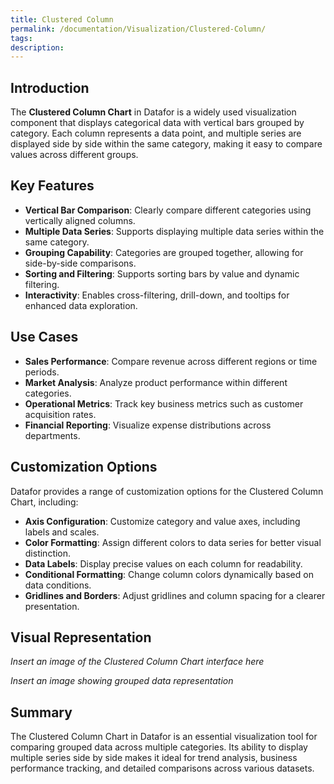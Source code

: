 ```yaml
---
title: Clustered Column
permalink: /documentation/Visualization/Clustered-Column/
tags:
description: 
---
```


## Introduction  

The **Clustered Column Chart** in Datafor is a widely used visualization component that displays categorical data with vertical bars grouped by category. Each column represents a data point, and multiple series are displayed side by side within the same category, making it easy to compare values across different groups.  

## Key Features  

- **Vertical Bar Comparison**: Clearly compare different categories using vertically aligned columns.  
- **Multiple Data Series**: Supports displaying multiple data series within the same category.  
- **Grouping Capability**: Categories are grouped together, allowing for side-by-side comparisons.  
- **Sorting and Filtering**: Supports sorting bars by value and dynamic filtering.  
- **Interactivity**: Enables cross-filtering, drill-down, and tooltips for enhanced data exploration.  

## Use Cases  

- **Sales Performance**: Compare revenue across different regions or time periods.  
- **Market Analysis**: Analyze product performance within different categories.  
- **Operational Metrics**: Track key business metrics such as customer acquisition rates.  
- **Financial Reporting**: Visualize expense distributions across departments.  

## Customization Options  

Datafor provides a range of customization options for the Clustered Column Chart, including:  

- **Axis Configuration**: Customize category and value axes, including labels and scales.  
- **Color Formatting**: Assign different colors to data series for better visual distinction.  
- **Data Labels**: Display precise values on each column for readability.  
- **Conditional Formatting**: Change column colors dynamically based on data conditions.  
- **Gridlines and Borders**: Adjust gridlines and column spacing for a clearer presentation.  

## Visual Representation  

*Insert an image of the Clustered Column Chart interface here*  



*Insert an image showing grouped data representation*  



## Summary  

The Clustered Column Chart in Datafor is an essential visualization tool for comparing grouped data across multiple categories. Its ability to display multiple series side by side makes it ideal for trend analysis, business performance tracking, and detailed comparisons across various datasets.  